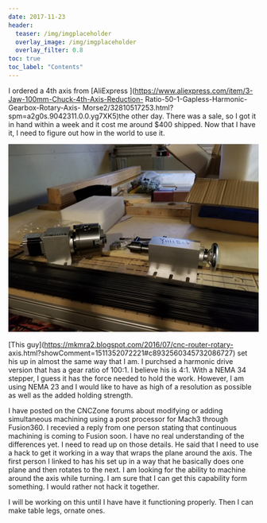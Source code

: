 ```yaml
---
date: 2017-11-23
header:
  teaser: /img/imgplaceholder
  overlay_image: /img/imgplaceholder
  overlay_filter: 0.8
toc: true
toc_label: "Contents"
--- 
```

I ordered a 4th axis from [AliExpress
](https://www.aliexpress.com/item/3-Jaw-100mm-Chuck-4th-Axis-Reduction-
Ratio-50-1-Gapless-Harmonic-Gearbox-Rotary-Axis-
Morse2/32810517253.html?spm=a2g0s.9042311.0.0.yg7XK5)the other day. There was
a sale, so I got it in hand within a week and it cost me around $400 shipped.
Now that I have it, I need to figure out how in the world to use it.

![4thAxis.jpg](/img/4thAxis.jpg)

[This guy](https://mkmra2.blogspot.com/2016/07/cnc-router-rotary-
axis.html?showComment=1511352072221#c8932560345732086727) set his up in almost
the same way that I am. I purchsed a harmonic drive version that has a gear
ratio of 100:1. I believe his is 4:1. With a NEMA 34 stepper, I guess it has
the force needed to hold the work. However, I am using NEMA 23 and I would
like to have as high of a resolution as possible as well as the added holding
strength.

I have posted on the CNCZone forums about modifying or adding simultaneous
machining using a post processor for Mach3 through Fusion360. I recevied a
reply from one person stating that continuous machining is coming to Fusion
soon. I have no real understanding of the differences yet. I need to read up
on those details. He said that I need to use a hack to get it working in a way
that wraps the plane around the axis. The first person I linked to has his set
up in a way that he basically does one plane and then rotates to the next. I
am looking for the ability to machine around the axis while turning. I am sure
that I can get this capability form something. I would rather not hack it
together.

I will be working on this until I have have it functioning properly. Then I
can make table legs, ornate ones.

